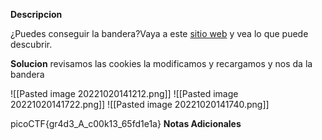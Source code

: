 **Descripcion**

¿Puedes conseguir la bandera?Vaya a este [sitio web](http://saturn.picoctf.net:52021/) y vea lo que puede descubrir.

**Solucion**
revisamos las cookies  la modificamos y recargamos y nos da la bandera

![[Pasted image 20221020141212.png]]
![[Pasted image 20221020141722.png]]
![[Pasted image 20221020141740.png]]

picoCTF{gr4d3_A_c00k13_65fd1e1a}
**Notas Adicionales**